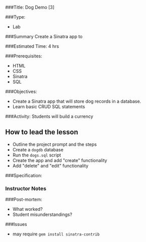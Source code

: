 ###Title: Dog Demo [3]

###Type:
- Lab

###Summary
Create a Sinatra app to

###Estimated Time:
4 hrs

###Prerequisites:

- HTML
- CSS
- Sinatra
- SQL

###Objectives:
- Create a Sinatra app that will store dog records in a database.
- Learn basic CRUD SQL statements

###Activity:
Students will build a currency

## How to lead the lesson

- Outline the project prompt and the steps
- Create a `dogdb` database
- Run the `dogs.sql` script
- Create the app and add "create" functionality
- Add "delete" and "edit" functionality

###Specification:

### Instructor Notes

###Post-mortem:
- What worked?
- Student misunderstandings?


###Issues

- may require `gem install sinatra-contrib`

